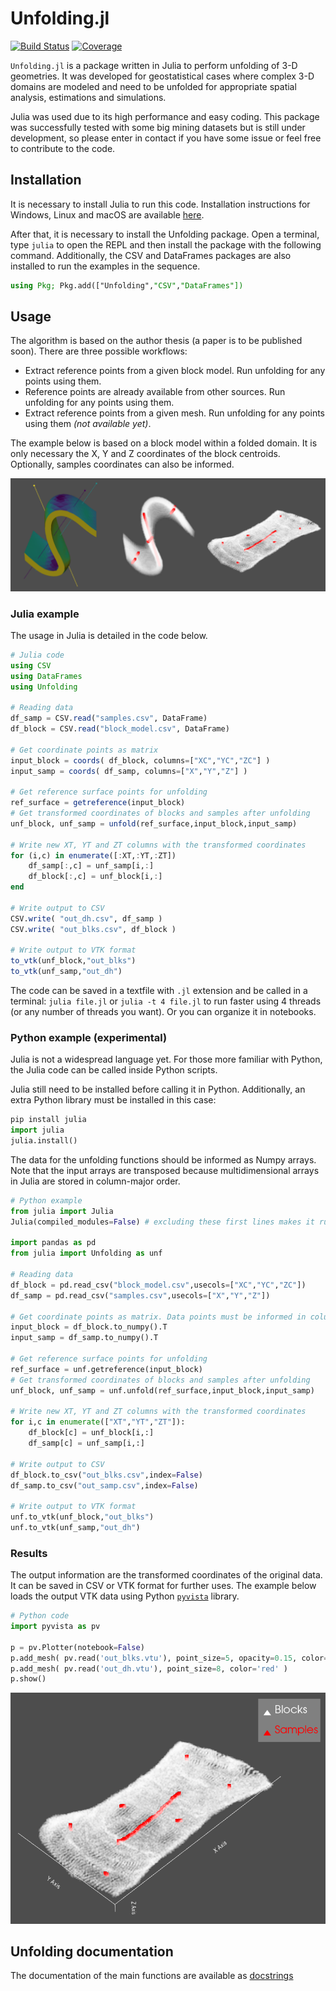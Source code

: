# Unfolding.jl

[![Build Status](https://travis-ci.com/rmcaixeta/Unfolding.jl.svg?branch=master)](https://travis-ci.com/rmcaixeta/Unfolding.jl)
[![Coverage](https://codecov.io/gh/rmcaixeta/Unfolding.jl/branch/master/graph/badge.svg)](https://codecov.io/gh/rmcaixeta/Unfolding.jl)

`Unfolding.jl` is a package written in Julia to perform unfolding of 3-D geometries. It was developed for geostatistical cases where complex 3-D domains are modeled and need to be unfolded for appropriate spatial analysis, estimations and simulations.

Julia was used due to its high performance and easy coding. This package was successfully tested with some big mining datasets but is still under development, so please enter in contact if you have some issue or feel free to contribute to the code.

## Installation

It is necessary to install Julia to run this code. Installation instructions for Windows, Linux and macOS are available [here](https://julialang.org/downloads/platform/).

After that, it is necessary to install the Unfolding package. Open a terminal, type `julia` to open the REPL and then install the package with the following command. Additionally, the CSV and DataFrames packages are also installed to run the examples in the sequence.

```julia
using Pkg; Pkg.add(["Unfolding","CSV","DataFrames"])
```

## Usage

The algorithm is based on the author thesis (a paper is to be published soon). There are three possible workflows:

* Extract reference points from a given block model. Run unfolding for any points using them.
* Reference points are already available from other sources. Run unfolding for any points using them.
* Extract reference points from a given mesh. Run unfolding for any points using them _(not available yet)_.

The example below is based on a block model within a folded domain. It is only necessary the X, Y and Z coordinates of the block centroids. Optionally, samples coordinates can also be informed.

<p align="center">
  <img src="docs/images/unfolding_usage.png">
</p>

### Julia example

The usage in Julia is detailed in the code below.

```julia
# Julia code
using CSV
using DataFrames
using Unfolding

# Reading data
df_samp = CSV.read("samples.csv", DataFrame)
df_block = CSV.read("block_model.csv", DataFrame)

# Get coordinate points as matrix
input_block = coords( df_block, columns=["XC","YC","ZC"] )
input_samp = coords( df_samp, columns=["X","Y","Z"] )

# Get reference surface points for unfolding
ref_surface = getreference(input_block)
# Get transformed coordinates of blocks and samples after unfolding
unf_block, unf_samp = unfold(ref_surface,input_block,input_samp)

# Write new XT, YT and ZT columns with the transformed coordinates
for (i,c) in enumerate([:XT,:YT,:ZT])
    df_samp[:,c] = unf_samp[i,:]
    df_block[:,c] = unf_block[i,:]
end

# Write output to CSV
CSV.write( "out_dh.csv", df_samp )
CSV.write( "out_blks.csv", df_block )

# Write output to VTK format
to_vtk(unf_block,"out_blks")
to_vtk(unf_samp,"out_dh")
```

The code can be saved in a textfile with `.jl` extension and be called in a terminal: `julia file.jl` or `julia -t 4 file.jl` to run faster using 4 threads (or any number of threads you want). Or you can organize it in notebooks.

### Python example (experimental)

Julia is not a widespread language yet. For those more familiar with Python, the Julia code can be called inside Python scripts.

Julia still need to be installed before calling it in Python. Additionally, an extra Python library must be installed in this case:

```python
pip install julia
import julia
julia.install()
```

The data for the unfolding functions should be informed as Numpy arrays. Note that the input arrays are transposed because multidimensional arrays in Julia are stored in column-major order.

```python
# Python example
from julia import Julia
Julia(compiled_modules=False) # excluding these first lines makes it run faster; but may crash in some systems

import pandas as pd
from julia import Unfolding as unf

# Reading data
df_block = pd.read_csv("block_model.csv",usecols=["XC","YC","ZC"])
df_samp = pd.read_csv("samples.csv",usecols=["X","Y","Z"])

# Get coordinate points as matrix. Data points must be informed in columns instead rows
input_block = df_block.to_numpy().T
input_samp = df_samp.to_numpy().T

# Get reference surface points for unfolding
ref_surface = unf.getreference(input_block)
# Get transformed coordinates of blocks and samples after unfolding
unf_block, unf_samp = unf.unfold(ref_surface,input_block,input_samp)

# Write new XT, YT and ZT columns with the transformed coordinates
for i,c in enumerate(["XT","YT","ZT"]):
    df_block[c] = unf_block[i,:]
    df_samp[c] = unf_samp[i,:]

# Write output to CSV
df_block.to_csv("out_blks.csv",index=False)
df_samp.to_csv("out_samp.csv",index=False)

# Write output to VTK format
unf.to_vtk(unf_block,"out_blks")
unf.to_vtk(unf_samp,"out_dh")
```

### Results

The output information are the transformed coordinates of the original data. It can be saved in CSV or VTK format for further uses. The example below loads the output VTK data using Python [`pyvista`](https://www.pyvista.org/) library.

```python
# Python code
import pyvista as pv

p = pv.Plotter(notebook=False)
p.add_mesh( pv.read('out_blks.vtu'), point_size=5, opacity=0.15, color='white' )
p.add_mesh( pv.read('out_dh.vtu'), point_size=8, color='red' )
p.show()
```

<p align="center">
  <img src="docs/images/result.png">
</p>


## Unfolding documentation

The documentation of the main functions are available as [docstrings](https://juliahub.com/docs/Unfolding)
